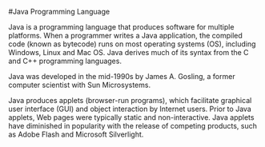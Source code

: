 #Java Programming Language

Java is a programming language that produces software for multiple platforms. When a programmer writes a Java application, the compiled code (known as bytecode) runs on most operating systems (OS), including Windows, Linux and Mac OS. Java derives much of its syntax from the C and C++ programming languages.

Java was developed in the mid-1990s by James A. Gosling, a former computer scientist with Sun Microsystems.

Java produces applets (browser-run programs), which facilitate graphical user interface (GUI) and object interaction by Internet users. Prior to Java applets, Web pages were typically static and non-interactive. Java applets have diminished in popularity with the release of competing products, such as Adobe Flash and Microsoft Silverlight.

